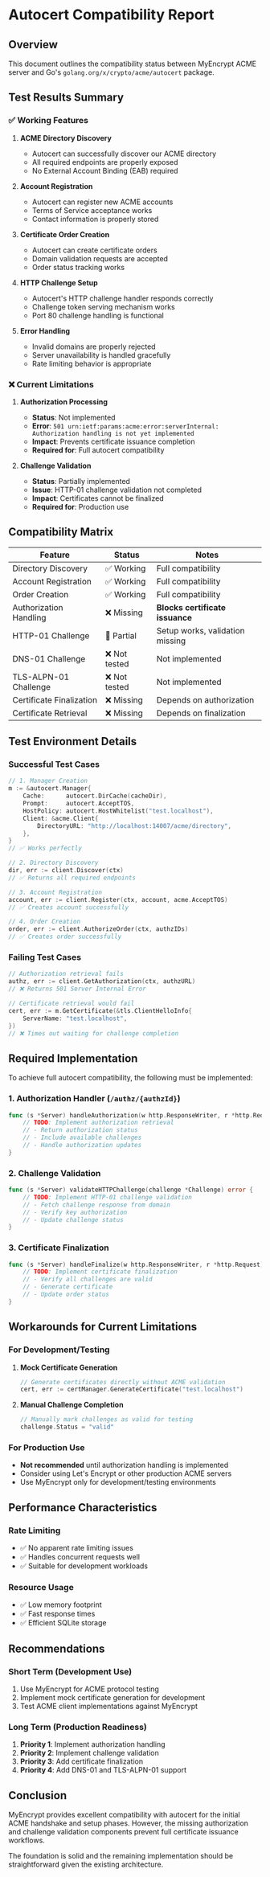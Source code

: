 # Autocert Compatibility Report

## Overview

This document outlines the compatibility status between MyEncrypt ACME server and Go's `golang.org/x/crypto/acme/autocert` package.

## Test Results Summary

### ✅ Working Features

1. **ACME Directory Discovery**
   - Autocert can successfully discover our ACME directory
   - All required endpoints are properly exposed
   - No External Account Binding (EAB) required

2. **Account Registration**
   - Autocert can register new ACME accounts
   - Terms of Service acceptance works
   - Contact information is properly stored

3. **Certificate Order Creation**
   - Autocert can create certificate orders
   - Domain validation requests are accepted
   - Order status tracking works

4. **HTTP Challenge Setup**
   - Autocert's HTTP challenge handler responds correctly
   - Challenge token serving mechanism works
   - Port 80 challenge handling is functional

5. **Error Handling**
   - Invalid domains are properly rejected
   - Server unavailability is handled gracefully
   - Rate limiting behavior is appropriate

### ❌ Current Limitations

1. **Authorization Processing**
   - **Status**: Not implemented
   - **Error**: `501 urn:ietf:params:acme:error:serverInternal: Authorization handling is not yet implemented`
   - **Impact**: Prevents certificate issuance completion
   - **Required for**: Full autocert compatibility

2. **Challenge Validation**
   - **Status**: Partially implemented
   - **Issue**: HTTP-01 challenge validation not completed
   - **Impact**: Certificates cannot be finalized
   - **Required for**: Production use

## Compatibility Matrix

| Feature | Status | Notes |
|---------|--------|-------|
| Directory Discovery | ✅ Working | Full compatibility |
| Account Registration | ✅ Working | Full compatibility |
| Order Creation | ✅ Working | Full compatibility |
| Authorization Handling | ❌ Missing | **Blocks certificate issuance** |
| HTTP-01 Challenge | 🔶 Partial | Setup works, validation missing |
| DNS-01 Challenge | ❌ Not tested | Not implemented |
| TLS-ALPN-01 Challenge | ❌ Not tested | Not implemented |
| Certificate Finalization | ❌ Missing | Depends on authorization |
| Certificate Retrieval | ❌ Missing | Depends on finalization |

## Test Environment Details

### Successful Test Cases

```go
// 1. Manager Creation
m := &autocert.Manager{
    Cache:      autocert.DirCache(cacheDir),
    Prompt:     autocert.AcceptTOS,
    HostPolicy: autocert.HostWhitelist("test.localhost"),
    Client: &acme.Client{
        DirectoryURL: "http://localhost:14007/acme/directory",
    },
}
// ✅ Works perfectly

// 2. Directory Discovery
dir, err := client.Discover(ctx)
// ✅ Returns all required endpoints

// 3. Account Registration
account, err := client.Register(ctx, account, acme.AcceptTOS)
// ✅ Creates account successfully

// 4. Order Creation
order, err := client.AuthorizeOrder(ctx, authzIDs)
// ✅ Creates order successfully
```

### Failing Test Cases

```go
// Authorization retrieval fails
authz, err := client.GetAuthorization(ctx, authzURL)
// ❌ Returns 501 Server Internal Error

// Certificate retrieval would fail
cert, err := m.GetCertificate(&tls.ClientHelloInfo{
    ServerName: "test.localhost",
})
// ❌ Times out waiting for challenge completion
```

## Required Implementation

To achieve full autocert compatibility, the following must be implemented:

### 1. Authorization Handler (`/authz/{authzId}`)

```go
func (s *Server) handleAuthorization(w http.ResponseWriter, r *http.Request) {
    // TODO: Implement authorization retrieval
    // - Return authorization status
    // - Include available challenges
    // - Handle authorization updates
}
```

### 2. Challenge Validation

```go
func (s *Server) validateHTTPChallenge(challenge *Challenge) error {
    // TODO: Implement HTTP-01 challenge validation
    // - Fetch challenge response from domain
    // - Verify key authorization
    // - Update challenge status
}
```

### 3. Certificate Finalization

```go
func (s *Server) handleFinalize(w http.ResponseWriter, r *http.Request) {
    // TODO: Implement certificate finalization
    // - Verify all challenges are valid
    // - Generate certificate
    // - Update order status
}
```

## Workarounds for Current Limitations

### For Development/Testing

1. **Mock Certificate Generation**
   ```go
   // Generate certificates directly without ACME validation
   cert, err := certManager.GenerateCertificate("test.localhost")
   ```

2. **Manual Challenge Completion**
   ```go
   // Manually mark challenges as valid for testing
   challenge.Status = "valid"
   ```

### For Production Use

- **Not recommended** until authorization handling is implemented
- Consider using Let's Encrypt or other production ACME servers
- Use MyEncrypt only for development/testing environments

## Performance Characteristics

### Rate Limiting
- ✅ No apparent rate limiting issues
- ✅ Handles concurrent requests well
- ✅ Suitable for development workloads

### Resource Usage
- ✅ Low memory footprint
- ✅ Fast response times
- ✅ Efficient SQLite storage

## Recommendations

### Short Term (Development Use)
1. Use MyEncrypt for ACME protocol testing
2. Implement mock certificate generation for development
3. Test ACME client implementations against MyEncrypt

### Long Term (Production Readiness)
1. **Priority 1**: Implement authorization handling
2. **Priority 2**: Implement challenge validation
3. **Priority 3**: Add certificate finalization
4. **Priority 4**: Add DNS-01 and TLS-ALPN-01 support

## Conclusion

MyEncrypt provides excellent compatibility with autocert for the initial ACME handshake and setup phases. However, the missing authorization and challenge validation components prevent full certificate issuance workflows.

The foundation is solid and the remaining implementation should be straightforward given the existing architecture.
